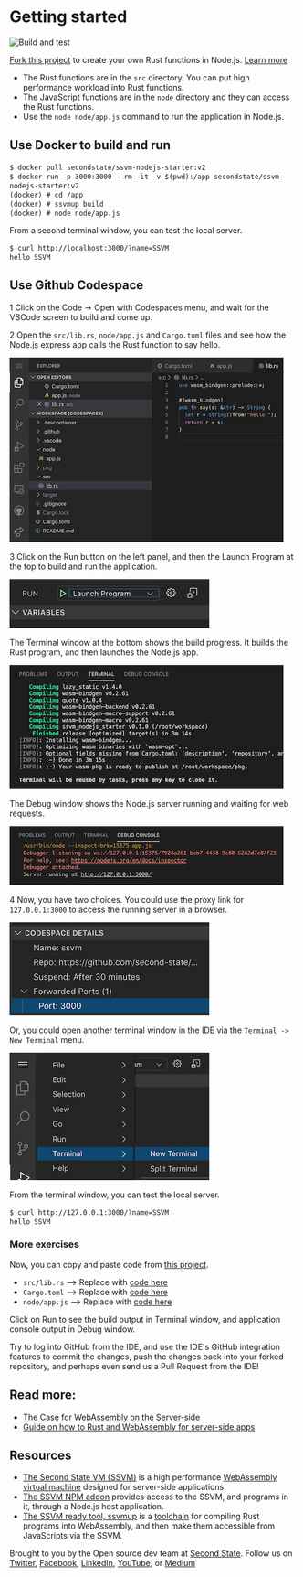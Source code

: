 # Getting started

![Build and test](https://github.com/second-state/ssvm-nodejs-starter/workflows/Build%20and%20test/badge.svg)

[Fork this project](https://github.com/second-state/ssvm-nodejs-starter/fork) to create your own Rust functions in Node.js. [Learn more](https://www.secondstate.io/articles/getting-started-rust-nodejs-vscode/)

* The Rust functions are in the `src` directory. You can put high performance workload into Rust functions.
* The JavaScript functions are in the `node` directory and they can access the Rust functions.
* Use the `node node/app.js` command to run the application in Node.js.

## Use Docker to build and run

```
$ docker pull secondstate/ssvm-nodejs-starter:v2
$ docker run -p 3000:3000 --rm -it -v $(pwd):/app secondstate/ssvm-nodejs-starter:v2
(docker) # cd /app
(docker) # ssvmup build
(docker) # node node/app.js
```

From a second terminal window, you can test the local server.

```
$ curl http://localhost:3000/?name=SSVM
hello SSVM
```

## Use Github Codespace

1 Click on the Code -> Open with Codespaces menu, and wait for the VSCode screen to build and come up.

2 Open the `src/lib.rs`, `node/app.js` and `Cargo.toml` files and see how the Node.js express app calls the Rust function to say hello.

![Code in Codespace](docs/img/vscode_code.png)

3 Click on the Run button on the left panel, and then the Launch Program at the top to build and run the application.

![Build and run](docs/img/vscode_run.png)

The Terminal window at the bottom shows the build progress. It builds the Rust program, and then launches the Node.js app.

![Build](docs/img/vscode_build.png)

The Debug window shows the Node.js server running and waiting for web requests.

![Debug](docs/img/vscode_debug.png)

4 Now, you have two choices. You could use the proxy link for `127.0.0.1:3000` to access the running server in a browser.

![Browser link](docs/img/vscode_port.png)

Or, you could open another terminal window in the IDE via the `Terminal -> New Terminal` menu.

![Open Terminal](docs/img/vscode_terminal.png)

From the terminal window, you can test the local server.

```
$ curl http://127.0.0.1:3000/?name=SSVM
hello SSVM
```

### More exercises

Now, you can copy and paste code from [this project](https://github.com/second-state/wasm-learning/tree/master/nodejs/functions).

* `src/lib.rs` --> Replace with [code here](https://github.com/second-state/wasm-learning/blob/master/nodejs/functions/src/lib.rs)
* `Cargo.toml` --> Replace with [code here](https://github.com/second-state/wasm-learning/blob/master/nodejs/functions/Cargo.toml)
* `node/app.js` --> Replace with [code here](https://github.com/second-state/wasm-learning/blob/master/nodejs/functions/node/app.js)

Click on Run to see the build output in Terminal window, and application console output in Debug window.

Try to log into GitHub from the IDE, and use the IDE's GitHub integration features to commit the changes, push the changes back into your forked repository, and perhaps even send us a Pull Request from the IDE!

## Read more:

* [The Case for WebAssembly on the Server-side](https://www.secondstate.io/articles/why-webassembly-server/)
* [Guide on how to Rust and WebAssembly for server-side apps](https://www.secondstate.io/articles/getting-started-with-rust-function/)

## Resources

* [The Second State VM (SSVM)](https://github.com/second-state/ssvm) is a high performance [WebAssembly virtual machine](https://www.secondstate.io/ssvm/) designed for server-side applications.
* [The SSVM NPM addon](https://github.com/second-state/ssvm-napi) provides access to the SSVM, and programs in it, through a Node.js host application.
* [The SSVM ready tool, ssvmup](https://github.com/second-state/ssvmup) is a [toolchain](https://www.secondstate.io/articles/ssvmup/) for compiling Rust programs into WebAssembly, and then make them accessible from JavaScripts via the SSVM.

Brought to you by the Open source dev team at [Second State](https://www.secondstate.io/). Follow us on [Twitter](https://twitter.com/secondstateinc), [Facebook](https://www.facebook.com/SecondState.io/), [LinkedIn](https://www.linkedin.com/company/second-state/), [YouTube](https://www.youtube.com/channel/UCePMT5duHcIbJlwJRSOPDMQ), or [Medium](https://medium.com/wasm)

